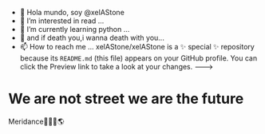 - 👋 Hola mundo, soy @xelAStone
- 👀 I’m interested in read ...
- 🌱 I’m currently learning python ...
- 💞️ and if death you,i wanna death with you...
- 📫 How to reach me ...
xelAStone/xelAStone is a ✨ special ✨ repository because its `README.md` (this file) appears on your GitHub profile.
You can click the Preview link to take a look at your changes.
--->
<h1>We are not street we are the future</h1>

<a>Meridance💯🧠🦾🌎</a>
